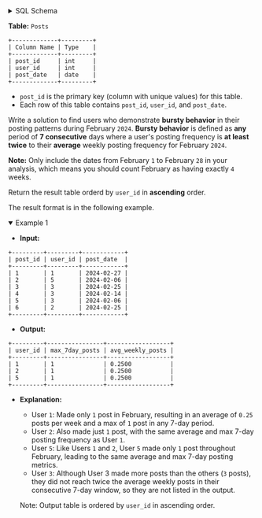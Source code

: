 <details>
<summary> SQL Schema</summary>

```sql
DROP TABLE IF EXISTS Posts;

CREATE TABLE IF NOT EXISTS
  Posts (post_id int, user_id int, post_date date);

INSERT INTO
  Posts (post_id, user_id, post_date)
VALUES
  ('1', '1', '2024-02-27'),
  ('2', '5', '2024-02-06'),
  ('3', '3', '2024-02-25'),
  ('4', '3', '2024-02-14'),
  ('5', '3', '2024-02-06'),
  ('6', '2', '2024-02-25');
```

</details>

**Table:** `Posts`

```
+-------------+---------+
| Column Name | Type    |
+-------------+---------+
| post_id     | int     |
| user_id     | int     |
| post_date   | date    |
+-------------+---------+
```

- `post_id` is the primary key (column with unique values) for this table.
- Each row of this table contains `post_id`, `user_id`, and `post_date`.

Write a solution to find users who demonstrate **bursty behavior** in their posting patterns during February `2024`. **Bursty behavior** is defined as **any** period of **7 consecutive** days where a user's posting frequency is **at least twice** to their **average** weekly posting frequency for February `2024`.

**Note:** Only include the dates from February `1` to February `28` in your analysis, which means you should count February as having exactly `4` weeks.

Return the result table orderd by `user_id` in **ascending** order.

The result format is in the following example.

<details open>
<summary> Example 1</summary>

- **Input:** 

```
+---------+---------+------------+
| post_id | user_id | post_date  |
+---------+---------+------------+
| 1       | 1       | 2024-02-27 |
| 2       | 5       | 2024-02-06 |
| 3       | 3       | 2024-02-25 |
| 4       | 3       | 2024-02-14 |
| 5       | 3       | 2024-02-06 |
| 6       | 2       | 2024-02-25 |
+---------+---------+------------+
```

- **Output:** 

```
+---------+----------------+------------------+
| user_id | max_7day_posts | avg_weekly_posts |
+---------+----------------+------------------+
| 1       | 1              | 0.2500           |
| 2       | 1              | 0.2500           |
| 5       | 1              | 0.2500           |
+---------+----------------+------------------+
```

- **Explanation:** 
  + User `1`: Made only `1` post in February, resulting in an average of `0.25` posts per week and a max of `1` post in any 7-day period.
  + User `2`: Also made just `1` post, with the same average and max 7-day posting frequency as User `1`.
  + User `5`: Like Users `1` and `2`, User `5` made only `1` post throughout February, leading to the same average and max 7-day posting metrics.
  + User `3`: Although User 3 made more posts than the others (`3` posts), they did not reach twice the average weekly posts in their consecutive 7-day window, so they are not listed in the output.

  Note: Output table is ordered by `user_id` in ascending order.

</details>
